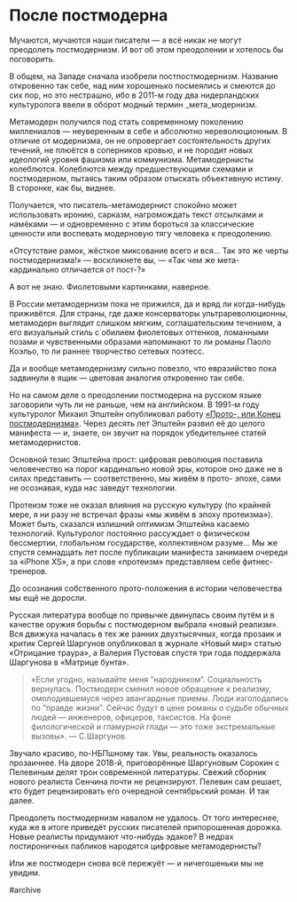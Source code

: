 
# После постмодерна

Мучаются, мучаются наши писатели — а всё никак не могут преодолеть постмодернизм. И вот об этом преодолении и хотелось бы поговорить.

В общем, на Западе сначала изобрели постпостмодернизм. Название откровенно так себе, над ним хорошенько посмеялись и смеются до сих пор, но это нестрашно, ибо в 2011-м году два нидерландских культуролога ввели в оборот модный термин \_мета\_модернизм.

Метамодерн получился под стать современному поколению миллениалов — неуверенным в себе и абсолютно нереволюционным. В отличие от модернизма, он не опровергает состоятельность других течений, не плюётся в соперников кровью, и не породит новых идеологий уровня фашизма или коммунизма. Метамодернисты колеблются. Колеблются между предшествующими схемами и постмодерном, пытаясь таким образом отыскать объективную истину. В сторонке, как бы, виднее.

Получается, что писатель-метамодернист спокойно может использовать иронию, сарказм, нагромождать текст отсылками и намёками — и одновременно с этим бороться за классические ценности или воспевать модерновую тягу человека к преодолению.

«Отсутствие рамок, жёсткое миксование всего и вся… Так это же черты постмодернизма!» — воскликнете вы, — «Так чем же мета- кардинально отличается от пост-?»

А вот не знаю. Фиолетовыми картинками, наверное.

В России метамодернизм пока не прижился, да и вряд ли когда-нибудь приживётся. Для страны, где даже консерваторы ультрареволюционны, метамодерн выглядит слишком мягким, соглашательским течением, а его визуальный стиль с обилием фиолетовых оттенков, ломанными позами и чувственными образами напоминают то ли романы Паоло Коэльо, то ли раннее творчество сетевых поэтесс. 

Да и вообще метамодернизму сильно повезло, что евразийство пока задвинули в ящик — цветовая аналогия откровенно так себе.

Но на самом деле о преодолении постмодерна на русском языке заговорили чуть ли не раньше, чем на английском. В 1991-м году культуролог Михаил Эпштейн опубликовал работу [«Прото-, или Конец постмодернизма»][1]. Через десять лет Эпштейн развил её до целого манифеста — и, знаете, он звучит на порядок убедительнее статей метамодернистов.

Основной тезис Эпштейна прост: цифровая революция поставила человечество на порог кардинально новой эры, которое оно даже не в силах представить — соответственно, мы живём в прото- эпохе, сами не осознавая, куда нас заведут технологии.

​​Протеизм тоже не оказал влияния на русскую культуру (по крайней мере, я ни разу не встречал фразы «мы живём в эпоху протеизма»). Может быть, сказался излишний оптимизм Эпштейна касаемо технологий. Культуролог постоянно рассуждает о физическом бессмертии, глобальном государстве, коллективном разуме… Мы же спустя семнадцать лет после публикации манифеста занимаем очереди за «iPhone XS», а при слове «протеизм» представляем себе фитнес-тренеров. 

До осознания собственного прото-положения в истории человечества мы ещё не доросли.

Русская литература вообще по привычке двинулась своим путём и в качестве оружия борьбы с постмодерном выбрала «новый реализм». Вся движуха началась в тех же ранних двухтысячных, когда прозаик и критик Сергей Шаргунов опубликовал в журнале «Новый мир» статью «Отрицание траура», а Валерия Пустовая спустя три года поддержала Шаргунова в «Матрице бунта».

> «Если угодно, называйте меня ”народником”. Социальность вернулась. Постмодерн сменил новое обращение к реализму, омолодившемуся через авангардные приемы. Люди изголодались по ”правде жизни”. Сейчас будут в цене романы о судьбе обычных людей — инженеров, офицеров, таксистов. На фоне филологической и гламурной глади — это тоже экстремальные вызовы». — С.Шаргунов.

Звучало красиво, по-НБПшному так. Увы, реальность оказалось прозаичнее. На дворе 2018-й, приговорённые Шаргуновым Сорокин с Пелевиным делят трон современной литературы. Свежий сборник нового реалиста Сенчина почти не рецензируют. Пелевин сам решает, кто будет рецензировать его очередной сентябрьский роман. И так далее.

Преодолеть постмодернизм навалом не удалось. От того интереснее, куда же в итоге приведёт русских писателей припорошенная дорожка. Новые реалисты придумают что-нибудь эдакое? В недрах постироничных пабликов народятся цифровые метамодернисты? 

Или же постмодерн снова всё пережуёт — и ничегошеньки мы не увидим.

[1]:	http://magazines.russ.ru/znamia/2001/5/epsh.html

#archive